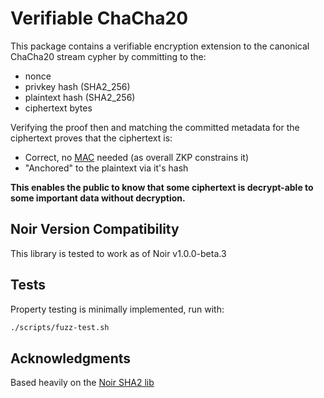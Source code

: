 # Verifiable ChaCha20

This package contains a verifiable encryption extension to the canonical ChaCha20 stream cypher by committing to the:

- nonce
- privkey hash (SHA2_256)
- plaintext hash (SHA2_256)
- ciphertext bytes

Verifying the proof then and matching the committed metadata for the ciphertext proves that the ciphertext is:

- Correct, no [MAC](https://en.wikipedia.org/wiki/Message_authentication_code) needed (as overall ZKP constrains it)
- "Anchored" to the plaintext via it's hash

**This enables the public to know that some ciphertext is decrypt-able to some important data without decryption.**

## Noir Version Compatibility

This library is tested to work as of Noir v1.0.0-beta.3

## Tests

Property testing is minimally implemented, run with:

```bash
./scripts/fuzz-test.sh
```

## Acknowledgments

Based heavily on the [Noir SHA2 lib](https://github.com/noir-lang/sha256/)
